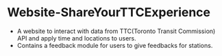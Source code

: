 # Website-ShareYourTTCExperience
- A website to interact with data from TTC(Toronto Transit Commission) API and apply time and locations to users. 
- Contains a feedback module for users to give feedbacks for stations.
